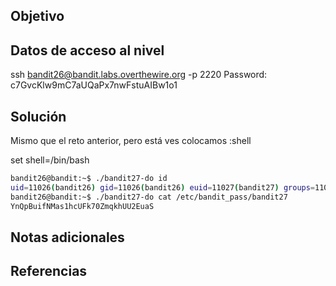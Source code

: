 ## Objetivo

## Datos de acceso al nivel
ssh bandit26@bandit.labs.overthewire.org -p 2220
Password: c7GvcKlw9mC7aUQaPx7nwFstuAIBw1o1
## Solución

Mismo que el reto anterior, pero está ves colocamos :shell

set shell=/bin/bash
```bash
bandit26@bandit:~$ ./bandit27-do id
uid=11026(bandit26) gid=11026(bandit26) euid=11027(bandit27) groups=11026(bandit26)
bandit26@bandit:~$ ./bandit27-do cat /etc/bandit_pass/bandit27
YnQpBuifNMas1hcUFk70ZmqkhUU2EuaS

```

## Notas adicionales

## Referencias